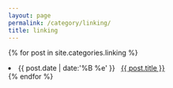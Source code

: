 ```yaml
---
layout: page
permalink: /category/linking/
title: linking
---
```

{% for post in site.categories.linking %}
 <li><span>{{ post.date | date:'%B %e' }}</span> &nbsp; <a href="{{ post.url }}">{{ post.title }}</a></li>
{% endfor %}